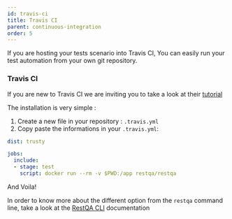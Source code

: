 ```yaml
---
id: travis-ci
title: Travis CI
parent: continuous-integration
order: 5
---
```


If you are hosting your tests scenario into Travis CI, You can easily run your test automation from your own git repository.

### Travis CI

If you are new to Travis CI we are inviting you to take a look at their [tutorial](https://docs.travis-ci.com/user/tutorial/)

The installation is very simple :

1. Create a new file in your repository : `.travis.yml`
2. Copy paste the informations in your `.travis.yml`:

```yaml
dist: trusty

jobs:
  include:
  - stage: test
    script: docker run --rm -v $PWD:/app restqa/restqa

```

And Voila!

In order to know more about the different option from the `restqa` command line,  take a look at the [RestQA CLI](/api/cli) documentation
